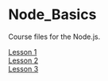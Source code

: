 # Node_Basics
Course files for the Node.js.

<a href="https://github.com/AhmedMohameed96/Node_Basics/tree/lesson1">Lesson 1</a> <br>
<a href="https://github.com/AhmedMohameed96/Node_Basics/tree/lesson2">Lesson 2</a> <br>
<a href="https://github.com/AhmedMohameed96/Node_Basics/tree/lesson3">Lesson 3</a>


